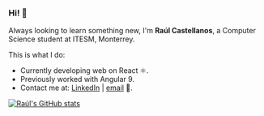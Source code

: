 ### Hi! 👋

Always looking to learn something new, I'm **Raúl Castellanos**, a Computer Science student at ITESM, Monterrey.

This is what I do:
* Currently developing web on React ⚛️.
* Previously worked with Angular 9. 
* Contact me at: [LinkedIn](https://www.linkedin.com/in/raulcastellanosh/) | [email](mailto:raulcastellanosh@gmail.com) 📧.


[![Raúl's GitHub stats](https://github-readme-stats.vercel.app/api?username=RCH010?count_private=true&show_icons=true&theme=prussian)](https://github.com/anuraghazra/github-readme-stats)
